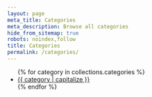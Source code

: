 ```yaml
---
layout: page
meta_title: Categories
meta_description: Browse all categories
hide_from_sitemap: true
robots: noindex,follow
title: Categories
permalink: /categories/
---
```


<ul class="leading-loose">
 {% for category in collections.categories %}
  <li><a href="{{ category | url }}">{{ category | capitalize }}</a></li>
 {% endfor %}
</ul>
